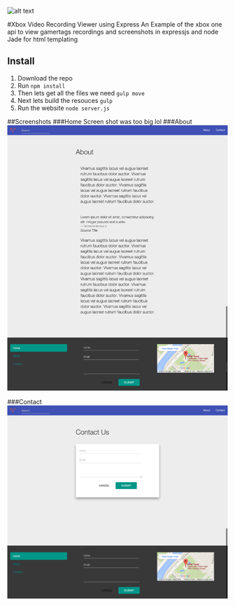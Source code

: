![alt text](http://d8wuu9msfgurd.cloudfront.net/production/polygon-xb1-review/images/meta-thumb-01ac5074.png "Logo Title Text 1")

#Xbox Video Recording Viewer using Express
An Example of the xbox one api to view gamertags recordings and screenshots in expressjs and node Jade for html templating 

## Install
1. Download the repo
2. Run ``` npm install ```
3. Then lets get all the files we need ``` gulp move ```
4. Next lets build the resouces ``` gulp ```
5. Run the website ``` node server.js ```


##Screenshots
###Home
Screen shot was too big lol
###About
![alt text](https://github.com/RobertJGabriel/express/blob/master/src/img/screenshots/about.png "Logo Title Text 1")


###Contact
![alt text](https://github.com/RobertJGabriel/express/blob/master/src/img/screenshots/contact.png "Logo Title Text 1")
